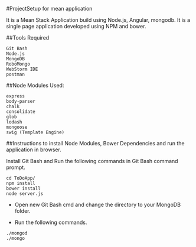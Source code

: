 
#ProjectSetup for mean application

It is a Mean Stack Application build using Node.js, Angular, mongodb. It is a single page application developed using NPM and bower.

##Tools Required
```
Git Bash
Node.js
MongoDB
RoboMongo
WebStorm IDE
postman
```
##Node Modules Used:
```
express
body-parser
chalk
consolidate
glob
lodash
mongoose
swig (Template Engine)
```

##Instructions to install Node Modules, Bower Dependencies and run the application in browser.

Install Git Bash and Run the following commands in Git Bash command prompt.
```
cd ToDoApp/
npm install
bower install
node server.js
```
* Open new Git Bash cmd and change the directory to your MongoDB folder.

* Run the following commands.
```
./mongod
./mongo
```


